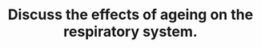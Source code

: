---
title: "Discuss the effects of ageing on the respiratory system."
entityType: SAQ
exam: PEX
college: ANZCA
year: 2020
sitting: A
question: 15
passRate: 50
EC_expectedDomains:
- "The major domains assessed in this question were; Mechanics of ventilation; in particular the changes seen with ageing on the thoracic cage, lung parenchyma and respiratory muscle function, Ventilation and perfusion; in particular impacts on different physiological volumes and capacities, V/Q matching and gas exchange in the elderly and Control of ventilation"
EC_extraCredit:
- "Credit was given for other correct relevant material when put in context with the physiological changes"
EC_errorsCommon:
- "Given the integrated nature of the major domains, errors and contradictions cast doubts over a cohesive understanding of the topic."
- "Simple lists of changes also failed to demonstrate any understanding."
---